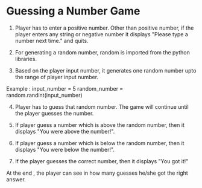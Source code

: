 # Guessing a Number Game

1. Player has to enter a positive number. Other than positive number, if the player enters any string or negative number it displays "Please type a number next time." and quits.

2. For generating a random number,  random is imported from the python libraries.

3. Based on the player input number, it generates one random number upto the range of player input number.

Example : input_number = 5
          random_number = random.randint(input_number)
          
4. Player has to guess that random number. The game will continue until the player guesses the number.

5. If player guess a number which is above the random number, then it displays "You were above the number!".

6. If player guess a number which is below the random number, then it displays "You were below the number!".

7. If the player guesses the correct number, then it displays "You got it!"

At the end , the player can see in how many guesses he/she got the right answer.
